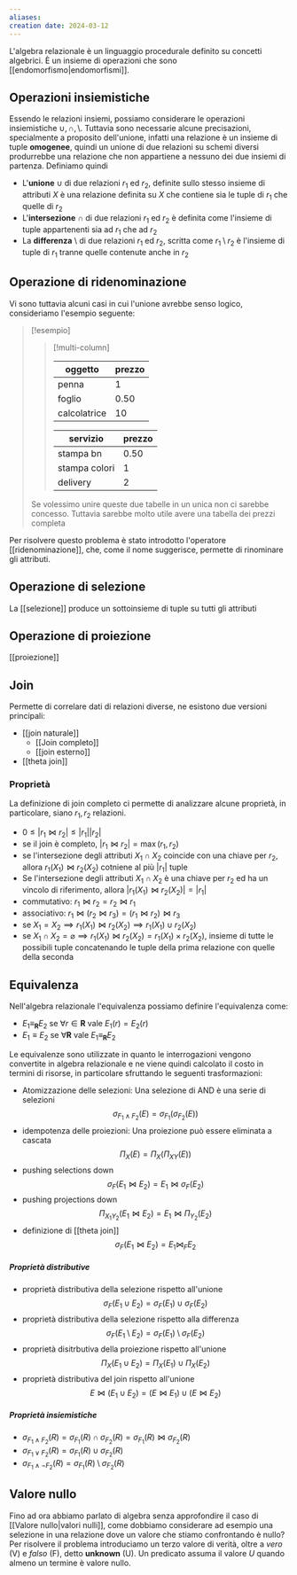 ```yaml
---
aliases: 
creation date: 2024-03-12
---
```


L'algebra relazionale è un linguaggio procedurale definito su concetti algebrici. È un insieme di operazioni che sono [[endomorfismo|endomorfismi]].


 ## Operazioni insiemistiche
 Essendo le relazioni insiemi, possiamo considerare le operazioni insiemistiche $\cup, \cap, \setminus$. Tuttavia sono necessarie alcune precisazioni, specialmente a proposito dell'unione, infatti una relazione è un insieme di tuple **omogenee**, quindi un unione di due relazioni su schemi diversi produrrebbe una relazione che non appartiene a nessuno dei due insiemi di partenza.
Definiamo quindi
- L'**unione** $\cup$ di due relazioni $r_{1}$ ed $r_{2}$, definite sullo stesso insieme di attributi $X$ è una relazione definita su $X$ che contiene sia le tuple di $r_{1}$ che quelle di $r_{2}$
- L'**intersezione** $\cap$ di due relazioni $r_{1}$ ed $r_{2}$ è definita come l'insieme di tuple appartenenti sia ad $r_{1}$ che ad $r_{2}$
- La **differenza** $\setminus$ di due relazioni $r_{1}$ ed $r_{2}$, scritta come $r_{1} \setminus r_{2}$ è l'insieme di tuple di $r_{1}$ tranne quelle contenute anche in $r_{2}$


## Operazione di ridenominazione
Vi sono tuttavia alcuni casi in cui l'unione avrebbe senso logico, consideriamo l'esempio seguente:

>[!esempio]
>> [!multi-column]
>>  
>> | oggetto      | prezzo |
>> | ------------ | ------ |
>> | penna        | 1      |
>> | foglio       | 0.50   |
>> | calcolatrice | 10       |
>> 
>> | servizio      | prezzo |
>> | ------------- | ------ |
>> | stampa bn     | 0.50   |
>> | stampa colori | 1      |
>> | delivery      | 2       |
>
>Se volessimo unire queste due tabelle in un unica non ci sarebbe concesso. Tuttavia sarebbe molto utile avere una tabella dei prezzi completa


Per risolvere questo problema è stato introdotto l'operatore [[ridenominazione]], che, come il nome suggerisce, permette di rinominare gli attributi.

## Operazione di selezione
La [[selezione]] produce un sottoinsieme di tuple su tutti gli attributi


## Operazione di proiezione
[[proiezione]]


## Join
Permette di correlare dati di relazioni diverse, ne esistono due versioni principali:

- [[join naturale]]
	- [[Join completo]]
	- [[join esterno]]
- [[theta join]]

### Proprietà
La definizione di join completo ci permette di analizzare alcune proprietà, in particolare, siano $r_{1}, r_{2}$ relazioni.
- $0 \leq |r_{1} \bowtie r_{2}| \leq |r_{1}|  |r_{2}|$
- se il join è completo, $|r_{1} \bowtie r_{2}| = \max(r_{1},r_{2})$
- se l'intersezione degli attributi $X_{1} \cap X_{2}$ coincide con una chiave per $r_{2}$, allora $r_{1}(X_{1}) \bowtie r_{2}(X_{2})$ cotniene al più $|r_{1}|$ tuple
- Se l'intersezione degli attributi $X_{1} \cap X_{2}$ è una chiave per $r_{2}$ ed ha un vincolo di riferimento, allora $|r_{1}(X_{1}) \bowtie r_{2}(X_{2})| = |r_{1}|$
- commutativo: $r_{1} \bowtie r_{2} = r_{2} \bowtie r_{1}$
- associativo: $r_{1} \bowtie (r_{2} \bowtie r_{3}) = (r_{1} \bowtie r_{2}) \bowtie r_{3}$
- se $X_{1} = X_{2} \implies r_{1}(X_{1}) \bowtie r_{2}(X_{2}) \implies r_{1}(X_{1}) \cup r_{2}(X_{2})$
- se $X_{1} \cap X_{2} = \varnothing \implies r_{1}(X_{1}) \bowtie r_{2}(X_{2}) = r_{1}(X_{1}) \times r_{2}(X_{2})$, insieme di tutte le possibili tuple concatenando le tuple della prima relazione con quelle della seconda 

## Equivalenza
Nell'algebra relazionale l'equivalenza possiamo definire l'equivalenza come:
- $E_{1} \equiv_{\mathbf{R}} E_{2}$ se $\forall r \in \mathbf{R}$ vale $E_{1}(r) = E_{2}(r)$
- $E_{1} \equiv E_{2}$ se $\forall \mathbf{R}$ vale $E_{1} \equiv_{\mathbf{R}} E_{2}$

Le equivalenze sono utilizzate in quanto le interrogazioni vengono convertite in algebra relazionale e ne viene quindi calcolato il costo in termini di risorse, in particolare sfruttando le seguenti trasformazioni:
- Atomizzazione delle selezioni: Una selezione di AND è una serie di selezioni
  $$ \sigma_{F_{1} \land F_{2}}(E) = \sigma_{F_{1}}(\sigma_{F_{2}}(E)) $$
- idempotenza delle proiezioni: Una proiezione può essere eliminata a cascata
  $$ \Pi_{X}(E) = \Pi_{X}(\Pi_{XY}(E)) $$
- pushing selections down
  $$ \sigma_{F}(E_{1} \bowtie E_{2}) = E_{1} \bowtie \sigma_{F}(E_{2}) $$
- pushing projections down
  $$ \Pi_{X_{1}Y_{2}}(E_{1} \bowtie E_{2}) = E_{1} \bowtie \Pi_{Y_{2}}(E_{2}) $$
- definizione di [[theta join]]
  $$ \sigma_{F}(E_{1} \bowtie E_{2}) = E_{1} \bowtie_{F}E_{2} $$


##### Proprietà distributive

- proprietà distributiva della selezione rispetto all'unione
  $$ \sigma _{F}(E_{1} \cup E_{2}) = \sigma_{F}(E_{1}) \cup \sigma_{F}(E_{2}) $$
- proprietà distributiva della selezione rispetto alla differenza
  $$ \sigma_{F}(E_{1} \setminus E_{2}) = \sigma_{F}(E_{1}) \setminus \sigma_{F}(E_{2}) $$
- proprietà disitrbutiva della proiezione rispetto all'unione
  $$ \Pi_{X}(E_{1} \cup E_{2}) = \Pi_{X}(E_{1}) \cup \Pi_{X}(E_{2}) $$
- proprietà distributiva del join rispetto all'unione
  $$ E \bowtie (E_{1} \cup E_{2}) = (E \bowtie E_{1}) \cup (E \bowtie E_{2}) $$


##### Proprietà insiemistiche
- $\sigma _{F_{1} \land F_{2}}(R) = \sigma_{F_{1}}(R) \cap \sigma_{F_{2}}(R) = \sigma_{F_{1}}(R) \bowtie \sigma_{F_{2}}(R)$
- $\sigma_{F_{1} \lor F_{2}}(R) = \sigma_{F_{1}}(R) \cup \sigma_{F_{2}}(R)$
- $\sigma_{F_{1} \land  \neg F_{2}}(R) = \sigma_{F_{1}}(R) \setminus \sigma_{F_{2}}(R)$

## Valore nullo
Fino ad ora abbiamo parlato di algebra senza approfondire il caso di [[Valore nullo|valori nulli]], come dobbiamo considerare ad esempio una selezione in una relazione dove un valore che stiamo confrontando è nullo? Per risolvere il problema introduciamo un terzo valore di verità, oltre a *vero* (V) e *falso* (F), detto **unknown** (U). Un predicato assuma il valore $U$ quando almeno un termine è valore nullo.